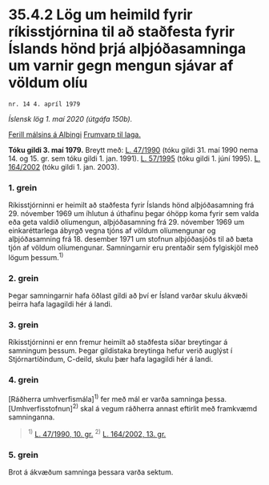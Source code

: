 # 35.4.2 Lög um heimild fyrir ríkisstjórnina til að staðfesta fyrir Íslands hönd þrjá alþjóðasamninga um varnir gegn mengun sjávar af völdum olíu

`nr. 14 4. apríl 1979`

_Íslensk lög 1. maí 2020 (útgáfa 150b)._

[Ferill málsins á Alþingi](https://www.althingi.is/thingstorf/thingmalalistar-eftir-thingum/ferill/?ltg=100&mnr=104)
[Frumvarp til laga.](https://www.althingi.is/altext/100/s/pdf/0115.pdf)

**Tóku gildi 3. maí 1979.**
Breytt með:
[L. 47/1990](https://althingi.is/altext/stjt/1990.047.html) (tóku gildi 31. maí 1990 nema 14. og 15. gr. sem tóku gildi 1. jan. 1991).
[L. 57/1995](https://althingi.is/altext/stjt/1995.057.html) (tóku gildi 1. júní 1995).
[L. 164/2002](https://althingi.is/altext/stjt/2002.164.html) (tóku gildi 1. jan. 2003).

### 1. grein

Ríkisstjórninni er heimilt að staðfesta fyrir Íslands hönd alþjóðasamning frá 29. nóvember 1969 um íhlutun á úthafinu þegar óhöpp koma fyrir sem valda eða geta valdið olíumengun, alþjóðasamning frá 29. nóvember 1969 um einkaréttarlega ábyrgð vegna tjóns af völdum olíumengunar og alþjóðasamning frá 18. desember 1971 um stofnun alþjóðasjóðs til að bæta tjón af völdum olíumengunar. Samningarnir eru prentaðir sem fylgiskjöl með lögum þessum.<sup>1)</sup> 

### 2. grein

Þegar samningarnir hafa öðlast gildi að því er Ísland varðar skulu ákvæði þeirra hafa lagagildi hér á landi.

### 3. grein

Ríkisstjórninni er enn fremur heimilt að staðfesta síðar breytingar á samningum þessum. Þegar gildistaka breytinga hefur verið auglýst í Stjórnartíðindum, C-deild, skulu þær hafa lagagildi hér á landi.

### 4. grein

[Ráðherra umhverfismála]<sup>1)</sup> fer með mál er varða samninga þessa. [Umhverfisstofnun]<sup>2)</sup> skal á vegum ráðherra annast eftirlit með framkvæmd samninganna.

> <sup>1)</sup> [L. 47/1990, 10. gr.](https://althingi.is/altext/stjt/1990.047.html) <sup>2)</sup> [L. 164/2002, 13. gr.](https://althingi.is/altext/stjt/2002.164.html)

### 5. grein

Brot á ákvæðum samninga þessara varða sektum.
